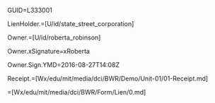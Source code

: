 GUID=L333001

LienHolder.=[U/id/state_street_corporation]

Owner.=[U/id/roberta_robinson]

Owner.xSignature=xRoberta

Owner.Sign.YMD=2016-08-27T14:08Z

Receipt.=[Wx/edu/mit/media/dci/BWR/Demo/Unit-01/01-Receipt.md]

=[Wx/edu/mit/media/dci/BWR/Form/Lien/0.md]